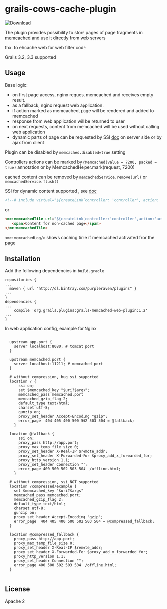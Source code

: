 # grails-cows-cache-plugin
[ ![Download](https://api.bintray.com/packages/purpleraven/plugins/grails-memcached-web-plugin/images/download.svg) ](https://bintray.com/purpleraven/plugins/grails-memcached-web-plugin/_latestVersion)

The plugin provides possibility to store pages of page fragments in [memcached] and use it directly from web servers

thx. to ehcache web for web filter code

Grails 3.2, 3.3 supported 

Usage
-----

Base logic: 
* on first page access, nginx request memcached and receives empty result. 
* as a fallback, nginx request web application. 
* if action marked as memcached, page will be rendered and added to memcached
* response from web application will be returned to user
* on next requests, content from memcached will be used without calling web application
* dynamic parts of page can be requested by SSI [doc] on server side or by ajax from client   

Plugin can be disabled by `memcached.disabled=true` setting

Controllers actions can be marked by `@Memcached(value = 7200, packed = true)` annotation or by MemcachedHelper.mark(request, 7200)

cached content can be removed by `memcachedService.remove(url)` or `memcachedService.flush()`

SSI for dynamic content supported , see [doc]
```html
<!--# include virtual="${createLink(controller: 'controller', action: 'action', id:id)}" wait='yes'-->
```

or 
```html
<mc:memcachedTile url="${createLink(controller:'controller',action:'action', id:id))}">
   <span>Content for non-cached page</span>
</mc:memcachedTile>
```


`<mc:memcachedLog/>` shows caching time if memcached activated fror the page


Installation
------------

Add the following dependencies in `build.gradle`
```
repositories {
...
  maven { url "http://dl.bintray.com/purpleraven/plugins" }
...
}
dependencies {
...
    compile 'org.grails.plugins:grails-memcached-web-plugin:1.2'
...
}
```

      

In web application config, example for Nginx



``` 

  upstream app.port {
    server localhost:8080; # tomcat port
  }
  
  upstream memcached.port {
    server localhost:11211; # memcached port
  }
  
  # without compression, bug ssi supported
  location / {
      ssi on; 
      set $memcached_key "$uri?$args";
      memcached_pass memcached.port;
      memcached_gzip_flag 2;
      default_type text/html;
      charset utf-8;
      gunzip on;
      proxy_set_header Accept-Encoding "gzip";
      error_page  404 405 400 500 502 503 504 = @fallback;
    }
  
  location @fallback {
      ssi on;
      proxy_pass http://app.port;
      proxy_max_temp_file_size 0;
      proxy_set_header X-Real-IP $remote_addr;
      proxy_set_header X-Forwarded-For $proxy_add_x_forwarded_for;
      proxy_http_version 1.1;
      proxy_set_header Connection "";
      error_page 400 500 502 503 504  /offline.html;
    }
  
  # without compression, ssi NOT supported
  location /compressed/example {
    set $memcached_key "$uri?$args";
    memcached_pass memcached.port;
    memcached_gzip_flag 2;
    default_type text/html;
    charset utf-8;
    gunzip on;
    proxy_set_header Accept-Encoding "gzip";
    error_page  404 405 400 500 502 503 504 = @compressed_fallback;
  }

  location @compressed_fallback {
    proxy_pass http://app.port;
    proxy_max_temp_file_size 0;
    proxy_set_header X-Real-IP $remote_addr;
    proxy_set_header X-Forwarded-For $proxy_add_x_forwarded_for;
    proxy_http_version 1.1;
    proxy_set_header Connection "";
    error_page 400 500 502 503 504  /offline.html;
  }


```

      
License
-------
Apache 2     


[doc]: https://en.wikipedia.org/wiki/Server_Side_Includes
[memcached]: https://www.memcached.org/